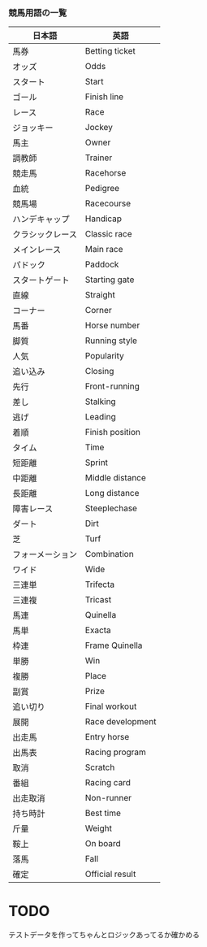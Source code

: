 ### 競馬用語の一覧

| 日本語      | 英語               |
|----------|------------------|
| 馬券       | Betting ticket   |
| オッズ      | Odds             |
| スタート     | Start            |
| ゴール      | Finish line      |
| レース      | Race             |
| ジョッキー    | Jockey           |
| 馬主       | Owner            |
| 調教師      | Trainer          |
| 競走馬      | Racehorse        |
| 血統       | Pedigree         |
| 競馬場      | Racecourse       |
| ハンデキャップ  | Handicap         |
| クラシックレース | Classic race     |
| メインレース   | Main race        |
| パドック     | Paddock          |
| スタートゲート  | Starting gate    |
| 直線       | Straight         |
| コーナー     | Corner           |
| 馬番       | Horse number     |
| 脚質       | Running style    |
| 人気       | Popularity       |
| 追い込み     | Closing          |
| 先行       | Front-running    |
| 差し       | Stalking         |
| 逃げ       | Leading          |
| 着順       | Finish position  |
| タイム      | Time             |
| 短距離      | Sprint           |
| 中距離      | Middle distance  |
| 長距離      | Long distance    |
| 障害レース    | Steeplechase     |
| ダート      | Dirt             |
| 芝        | Turf             |
| フォーメーション | Combination      |
| ワイド      | Wide             |
| 三連単      | Trifecta         |
| 三連複      | Tricast          |
| 馬連       | Quinella         |
| 馬単       | Exacta           |
| 枠連       | Frame Quinella   |
| 単勝       | Win              |
| 複勝       | Place            |
| 副賞       | Prize            |
| 追い切り     | Final workout    |
| 展開       | Race development |
| 出走馬      | Entry horse      |
| 出馬表      | Racing program   |
| 取消       | Scratch          |
| 番組       | Racing card      |
| 出走取消     | Non-runner       |
| 持ち時計     | Best time        |
| 斤量       | Weight           |
| 鞍上       | On board         |
| 落馬       | Fall             |
| 確定       | Official result  |

# TODO

テストデータを作ってちゃんとロジックあってるか確かめる
